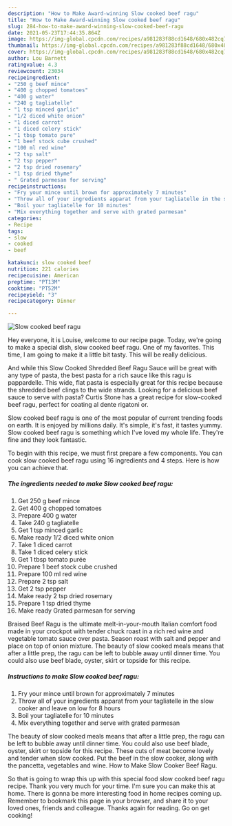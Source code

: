 ```yaml
---
description: "How to Make Award-winning Slow cooked beef ragu"
title: "How to Make Award-winning Slow cooked beef ragu"
slug: 284-how-to-make-award-winning-slow-cooked-beef-ragu
date: 2021-05-23T17:44:35.864Z
image: https://img-global.cpcdn.com/recipes/a981283f88cd1648/680x482cq70/slow-cooked-beef-ragu-recipe-main-photo.jpg
thumbnail: https://img-global.cpcdn.com/recipes/a981283f88cd1648/680x482cq70/slow-cooked-beef-ragu-recipe-main-photo.jpg
cover: https://img-global.cpcdn.com/recipes/a981283f88cd1648/680x482cq70/slow-cooked-beef-ragu-recipe-main-photo.jpg
author: Lou Barnett
ratingvalue: 4.3
reviewcount: 23034
recipeingredient:
- "250 g beef mince"
- "400 g chopped tomatoes"
- "400 g water"
- "240 g tagliatelle"
- "1 tsp minced garlic"
- "1/2 diced white onion"
- "1 diced carrot"
- "1 diced celery stick"
- "1 tbsp tomato pure"
- "1 beef stock cube crushed"
- "100 ml red wine"
- "2 tsp salt"
- "2 tsp pepper"
- "2 tsp dried rosemary"
- "1 tsp dried thyme"
- " Grated parmesan for serving"
recipeinstructions:
- "Fry your mince until brown for approximately 7 minutes"
- "Throw all of your ingredients apparat from your tagliatelle in the slow cooker and leave on low for 8 hours"
- "Boil your tagliatelle for 10 minutes"
- "Mix everything together and serve with grated parmesan"
categories:
- Recipe
tags:
- slow
- cooked
- beef

katakunci: slow cooked beef 
nutrition: 221 calories
recipecuisine: American
preptime: "PT13M"
cooktime: "PT52M"
recipeyield: "3"
recipecategory: Dinner

---
```



![Slow cooked beef ragu](https://img-global.cpcdn.com/recipes/a981283f88cd1648/680x482cq70/slow-cooked-beef-ragu-recipe-main-photo.jpg)

Hey everyone, it is Louise, welcome to our recipe page. Today, we're going to make a special dish, slow cooked beef ragu. One of my favorites. This time, I am going to make it a little bit tasty. This will be really delicious.

And while this Slow Cooked Shredded Beef Ragu Sauce will be great with any type of pasta, the best pasta for a rich sauce like this ragu is pappardelle. This wide, flat pasta is especially great for this recipe because the shredded beef clings to the wide strands. Looking for a delicious beef sauce to serve with pasta? Curtis Stone has a great recipe for slow-cooked beef ragu, perfect for coating al dente rigatoni or.

Slow cooked beef ragu is one of the most popular of current trending foods on earth. It is enjoyed by millions daily. It's simple, it's fast, it tastes yummy. Slow cooked beef ragu is something which I've loved my whole life. They're fine and they look fantastic.


To begin with this recipe, we must first prepare a few components. You can cook slow cooked beef ragu using 16 ingredients and 4 steps. Here is how you can achieve that.

<!--inarticleads1-->

##### The ingredients needed to make Slow cooked beef ragu:

1. Get 250 g beef mince
1. Get 400 g chopped tomatoes
1. Prepare 400 g water
1. Take 240 g tagliatelle
1. Get 1 tsp minced garlic
1. Make ready 1/2 diced white onion
1. Take 1 diced carrot
1. Take 1 diced celery stick
1. Get 1 tbsp tomato purée
1. Prepare 1 beef stock cube crushed
1. Prepare 100 ml red wine
1. Prepare 2 tsp salt
1. Get 2 tsp pepper
1. Make ready 2 tsp dried rosemary
1. Prepare 1 tsp dried thyme
1. Make ready  Grated parmesan for serving


Braised Beef Ragu is the ultimate melt-in-your-mouth Italian comfort food made in your crockpot with tender chuck roast in a rich red wine and vegetable tomato sauce over pasta. Season roast with salt and pepper and place on top of onion mixture. The beauty of slow cooked meals means that after a little prep, the ragu can be left to bubble away until dinner time. You could also use beef blade, oyster, skirt or topside for this recipe. 

<!--inarticleads2-->

##### Instructions to make Slow cooked beef ragu:

1. Fry your mince until brown for approximately 7 minutes
1. Throw all of your ingredients apparat from your tagliatelle in the slow cooker and leave on low for 8 hours
1. Boil your tagliatelle for 10 minutes
1. Mix everything together and serve with grated parmesan


The beauty of slow cooked meals means that after a little prep, the ragu can be left to bubble away until dinner time. You could also use beef blade, oyster, skirt or topside for this recipe. These cuts of meat become lovely and tender when slow cooked. Put the beef in the slow cooker, along with the pancetta, vegetables and wine. How to Make Slow Cooker Beef Ragu. 

So that is going to wrap this up with this special food slow cooked beef ragu recipe. Thank you very much for your time. I'm sure you can make this at home. There is gonna be more interesting food in home recipes coming up. Remember to bookmark this page in your browser, and share it to your loved ones, friends and colleague. Thanks again for reading. Go on get cooking!
